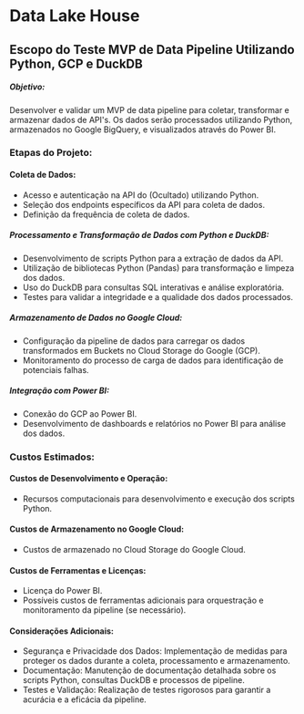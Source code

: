 # Data Lake House

## Escopo do Teste MVP de Data Pipeline Utilizando Python, GCP e DuckDB

##### Objetivo:

Desenvolver e validar um MVP de data pipeline para coletar, transformar e armazenar dados de API's. Os dados serão
processados utilizando Python, armazenados no Google BigQuery, e visualizados através do Power BI.

### Etapas do Projeto:

#### Coleta de Dados:

* Acesso e autenticação na API do (Ocultado) utilizando Python.
* Seleção dos endpoints específicos da API para coleta de dados.
* Definição da frequência de coleta de dados.

##### Processamento e Transformação de Dados com Python e DuckDB:

* Desenvolvimento de scripts Python para a extração de dados da API.
* Utilização de bibliotecas Python (Pandas) para transformação e limpeza dos dados.
* Uso do DuckDB para consultas SQL interativas e análise exploratória.
* Testes para validar a integridade e a qualidade dos dados processados.

##### Armazenamento de Dados no Google Cloud:

* Configuração da pipeline de dados para carregar os dados transformados em Buckets no Cloud Storage do Google (GCP).
* Monitoramento do processo de carga de dados para identificação de potenciais falhas.

##### Integração com Power BI:

* Conexão do GCP ao Power BI.
* Desenvolvimento de dashboards e relatórios no Power BI para análise dos dados.

### Custos Estimados:

#### Custos de Desenvolvimento e Operação:

* Recursos computacionais para desenvolvimento e execução dos scripts Python.

#### Custos de Armazenamento no Google Cloud:

* Custos de armazenado no Cloud Storage do Google Cloud.

#### Custos de Ferramentas e Licenças:

* Licença do Power BI.
* Possíveis custos de ferramentas adicionais para orquestração e monitoramento da pipeline (se necessário).

#### Considerações Adicionais:

* Segurança e Privacidade dos Dados: Implementação de medidas para proteger os dados durante a coleta, processamento e armazenamento.
* Documentação: Manutenção de documentação detalhada sobre os scripts Python, consultas DuckDB e processos de pipeline.
* Testes e Validação: Realização de testes rigorosos para garantir a acurácia e a eficácia da pipeline.

